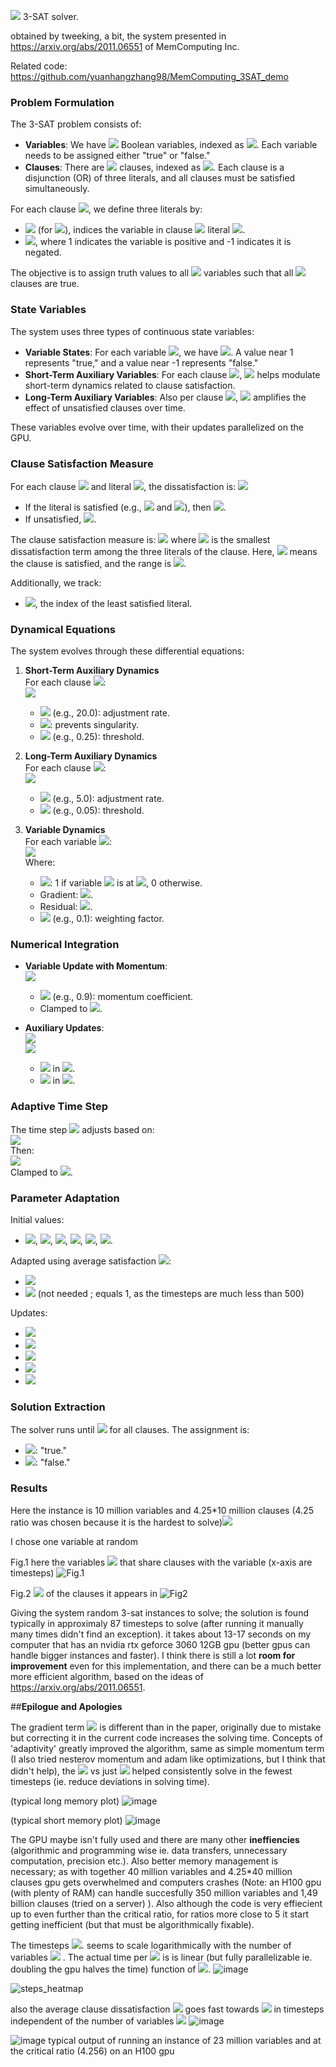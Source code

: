 <img src="https://latex.codecogs.com/gif.latex?O({n\over{\text{gpu\thinspace{size}}}}\log{n})"/> 3-SAT solver.

obtained by tweeking, a bit, the system presented in https://arxiv.org/abs/2011.06551 of MemComputing Inc.

Related code: https://github.com/yuanhangzhang98/MemComputing_3SAT_demo 




### Problem Formulation

The 3-SAT problem consists of:

- **Variables**: We have <img src="https://latex.codecogs.com/gif.latex?N"/> Boolean variables, indexed as <img src="https://latex.codecogs.com/gif.latex?k=0,1,\dots,N-1"/>. Each variable needs to be assigned either "true" or "false."
- **Clauses**: There are <img src="https://latex.codecogs.com/gif.latex?M"/> clauses, indexed as <img src="https://latex.codecogs.com/gif.latex?m=0,1,\dots,M-1"/>. Each clause is a disjunction (OR) of three literals, and all clauses must be satisfied simultaneously.

For each clause <img src="https://latex.codecogs.com/gif.latex?m"/>, we define three literals by:
- <img src="https://latex.codecogs.com/gif.latex?\text{var}_{m,i}\in\{0,1,\dots,N-1\}"/> (for <img src="https://latex.codecogs.com/gif.latex?i=0,1,2"/>), indices the variable in clause <img src="https://latex.codecogs.com/gif.latex?m"/> literal <img src="https://latex.codecogs.com/gif.latex?i"/>.
- <img src="https://latex.codecogs.com/gif.latex?q_{m,i}\in\{-1,1\}"/>, where 1 indicates the variable is positive and -1 indicates it is negated.

The objective is to assign truth values to all <img src="https://latex.codecogs.com/gif.latex?N"/> variables such that all <img src="https://latex.codecogs.com/gif.latex?M"/> clauses are true.

### State Variables

The system uses three types of continuous state variables:
- **Variable States**: For each variable <img src="https://latex.codecogs.com/gif.latex?k"/>, we have <img src="https://latex.codecogs.com/gif.latex?v_k\in[-1,1]"/>. A value near 1 represents "true," and a value near -1 represents "false."
- **Short-Term Auxiliary Variables**: For each clause <img src="https://latex.codecogs.com/gif.latex?m"/>, <img src="https://latex.codecogs.com/gif.latex?x_{sm}^{(m)}\in[0,1]"/> helps modulate short-term dynamics related to clause satisfaction.
- **Long-Term Auxiliary Variables**: Also per clause <img src="https://latex.codecogs.com/gif.latex?m"/>, <img src="https://latex.codecogs.com/gif.latex?x_{lm}^{(m)}\in[1,10^4M]"/> amplifies the effect of unsatisfied clauses over time.

These variables evolve over time, with their updates parallelized on the GPU.

### Clause Satisfaction Measure

For each clause <img src="https://latex.codecogs.com/gif.latex?m"/> and literal <img src="https://latex.codecogs.com/gif.latex?i"/>, the dissatisfaction is:
<img src="https://latex.codecogs.com/gif.latex?t_{m,i}=1-q_{m,i}v_{\text{var}_{m,i}}"/>

- If the literal is satisfied (e.g., <img src="https://latex.codecogs.com/gif.latex?q_{m,i}=1"/> and <img src="https://latex.codecogs.com/gif.latex?v_{\text{var}_{m,i}}>0"/>), then <img src="https://latex.codecogs.com/gif.latex?t_{m,i}\leq0"/>.
- If unsatisfied, <img src="https://latex.codecogs.com/gif.latex?t_{m,i}>0"/>.

The clause satisfaction measure is:
<img src="https://latex.codecogs.com/gif.latex?C_m=\frac{1}{2}\min_{i=0,1,2}t_{m,i}"/>
where <img src="https://latex.codecogs.com/gif.latex?min_{i=0,1,2}t_{m,i}"/> is the smallest dissatisfaction term among the three literals of the clause. Here, <img src="https://latex.codecogs.com/gif.latex?C_m=0"/> means the clause is satisfied, and the range is <img src="https://latex.codecogs.com/gif.latex?C_m\in[0,1]"/>.

Additionally, we track:
- <img src="https://latex.codecogs.com/gif.latex?i_m^*=\arg\min_{i=0,1,2}t_{m,i}"/>, the index of the least satisfied literal.

### Dynamical Equations

The system evolves through these differential equations:

1. **Short-Term Auxiliary Dynamics**  
   For each clause <img src="https://latex.codecogs.com/gif.latex?m"/>:  
   <img src="https://latex.codecogs.com/gif.latex?\frac{dx_{sm}^{(m)}}{dt}=\beta\left(x_{sm}^{(m)}+\epsilon\right)\sin^3\left(C_m-\gamma\right)"/>  
   - <img src="https://latex.codecogs.com/gif.latex?\beta"/> (e.g., 20.0): adjustment rate.  
   - <img src="https://latex.codecogs.com/gif.latex?\epsilon=0.001"/>: prevents singularity.  
   - <img src="https://latex.codecogs.com/gif.latex?\gamma"/> (e.g., 0.25): threshold.

2. **Long-Term Auxiliary Dynamics**  
   For each clause <img src="https://latex.codecogs.com/gif.latex?m"/>:  
   <img src="https://latex.codecogs.com/gif.latex?\frac{dx_{lm}^{(m)}}{dt}=\alpha\left(C_m-\delta\right)"/>  
   - <img src="https://latex.codecogs.com/gif.latex?\alpha"/> (e.g., 5.0): adjustment rate.  
   - <img src="https://latex.codecogs.com/gif.latex?\delta"/> (e.g., 0.05): threshold.

3. **Variable Dynamics**  
   For each variable <img src="https://latex.codecogs.com/gif.latex?k"/>:  
   <img src="https://latex.codecogs.com/gif.latex?\frac{dv_k}{dt}=\sum_{\overset{m=0}{\textbf{clauses}}}^{M-1}\sum_{\overset{i=0}{\quad\textbf{literals}}}^{2}\mathbb{I}[\text{var}_{m,i}=k]\left[x_{lm}^{(m)}x_{sm}^{(m)}G_{m,i}+(1+\zeta{x}_{lm}^{(m)})(1-x_{sm}^{(m)})R_{m,i}\right]"/>  
   Where:  
   - <img src="https://latex.codecogs.com/gif.latex?\mathbb{I}[\text{var}_{m,i}=k]"/>: 1 if variable <img src="https://latex.codecogs.com/gif.latex?k"/> is at <img src="https://latex.codecogs.com/gif.latex?\text{var}_{m,i}"/>, 0 otherwise.  
   - Gradient: <img src="https://latex.codecogs.com/gif.latex?G_{m,i}=q_{m,i}C_m"/>.  
   - Residual: <img src="https://latex.codecogs.com/gif.latex?R_{m,i}=\begin{cases}\frac{1}{2}(q_{m,i}-v_k)&\text{if}\quad{i}=i_m^*\\0&\text{otherwise}\end{cases}\quad=\begin{cases}q_{m,i}C_m&\text{if}\quad{i}=i_m^*\\0&\text{otherwise}\end{cases}=\begin{cases}G_{m,i}&\text{if}\quad{i}=i_m^*\\0&\text{otherwise}\end{cases}"/>.  
   - <img src="https://latex.codecogs.com/gif.latex?\zeta"/> (e.g., 0.1): weighting factor.

### Numerical Integration

- **Variable Update with Momentum**:  
  <img src="https://latex.codecogs.com/gif.latex?v_k(t+\Delta{t})=v_k(t)+\frac{dv_k}{dt}\Delta{t}+\mu\left(v_k(t)-v_k(t-\Delta{t})\right)"/>  
  - <img src="https://latex.codecogs.com/gif.latex?\mu"/> (e.g., 0.9): momentum coefficient.  
  - Clamped to <img src="https://latex.codecogs.com/gif.latex?[-1,1]"/>.

- **Auxiliary Updates**:  
  <img src="https://latex.codecogs.com/gif.latex?x_{sm}^{(m)}(t+\Delta{t})=x_{sm}^{(m)}(t)+\frac{dx_{sm}^{(m)}}{dt}\Delta{t}"/>  
  <img src="https://latex.codecogs.com/gif.latex?x_{lm}^{(m)}(t+\Delta{t})=x_{lm}^{(m)}(t)+\frac{dx_{lm}^{(m)}}{dt}\Delta{t}"/>  
  - <img src="https://latex.codecogs.com/gif.latex?x_{sm}^{(m)}"/> in <img src="https://latex.codecogs.com/gif.latex?[0,1]"/>.  
  - <img src="https://latex.codecogs.com/gif.latex?x_{lm}^{(m)}"/> in <img src="https://latex.codecogs.com/gif.latex?[1,10^4M]"/>.

### Adaptive Time Step

The time step <img src="https://latex.codecogs.com/gif.latex?\Delta{t}"/> adjusts based on:  
<img src="https://latex.codecogs.com/gif.latex?\text{max\_deriv}=\max\left(\max_k\left|\frac{dv_k}{dt}\right|,\max_m\left|\frac{dx_{sm}^{(m)}}{dt}\right|,\max_m\left|\frac{dx_{lm}^{(m)}}{dt}\right|\right)"/>  
Then:  
<img src="https://latex.codecogs.com/gif.latex?\Delta{t}=\begin{cases}\frac{0.5}{\text{max\_deriv}}&\text{if}\quad\text{max\_deriv}>0\\10^5&\text{if}\quad\text{max\_deriv}=0\end{cases}"/>  
Clamped to <img src="https://latex.codecogs.com/gif.latex?[2^{-7},10^5]"/>.

### Parameter Adaptation

Initial values:
- <img src="https://latex.codecogs.com/gif.latex?\alpha_0=5.0"/>, <img src="https://latex.codecogs.com/gif.latex?\beta_0=20.0"/>, <img src="https://latex.codecogs.com/gif.latex?\gamma_0=0.25"/>, <img src="https://latex.codecogs.com/gif.latex?\delta_0=0.05"/>, <img src="https://latex.codecogs.com/gif.latex?\zeta_0=0.1"/>, <img src="https://latex.codecogs.com/gif.latex?\mu_0=0.9"/>.

Adapted using average satisfaction <img src="https://latex.codecogs.com/gif.latex?\bar{C}=\frac{1}{M}\sum_m{C_m}"/>:
- <img src="https://latex.codecogs.com/gif.latex?\text{avg\_scale}=1+\max(0,\min(2.0,5.0\cdot(\bar{C}-0.1)))"/>
- <img src="https://latex.codecogs.com/gif.latex?\text{step\_factor}=\min(1.0,\frac{\text{step\_count}}{500})"/> (not needed ; equals 1, as the timesteps are much less than 500)

Updates:
- <img src="https://latex.codecogs.com/gif.latex?\alpha(t)=\alpha_0\cdot\text{avg\_scale}"/>
- <img src="https://latex.codecogs.com/gif.latex?\beta(t)=\beta_0\cdot\text{avg\_scale}"/>
- <img src="https://latex.codecogs.com/gif.latex?\gamma(t)=\gamma_0\cdot(1-0.3\cdot\text{step\_factor})"/>
- <img src="https://latex.codecogs.com/gif.latex?\zeta(t)=\zeta_0\cdot(1+\text{step\_factor})"/>
- <img src="https://latex.codecogs.com/gif.latex?\mu(t)=\min(0.95,0.8+0.1\cdot\text{step\_factor})"/>

### Solution Extraction

The solver runs until <img src="https://latex.codecogs.com/gif.latex?C_m<0.49"/> for all clauses. The assignment is:
- <img src="https://latex.codecogs.com/gif.latex?v_k>0"/>: "true."
- <img src="https://latex.codecogs.com/gif.latex?v_k\leq0"/>: "false."

### **Results**
Here the instance is 10 million variables and 4.25*10 million clauses (4.25 ratio was chosen because it is the hardest to solve)<img src="https://latex.codecogs.com/gif.latex?v_k"/>

I chose one variable at random

Fig.1 here the variables <img src="https://latex.codecogs.com/gif.latex?v"/> that share clauses with the variable (x-axis are timesteps)
![Fig.1](https://github.com/user-attachments/assets/6e90015d-2803-4b6d-b52b-181b64f30f80)

Fig.2 <img src="https://latex.codecogs.com/gif.latex?C_m"/> of the clauses it appears in
![Fig2](https://github.com/user-attachments/assets/ef6ecfc6-ebc7-4bf8-97a3-4a23a6730b6f)

Giving the system random 3-sat instances to solve; the solution is found typically in approximaly 87 timesteps to  solve (after running it manually many times didn't find an exception).
it takes about 13-17 seconds on my computer that has an nvidia rtx geforce 3060 12GB gpu (better gpus can handle bigger instances and faster). I think there is still a lot **room for improvement** even for this implementation, and there can be a much better more efficient algorithm, based on the ideas of https://arxiv.org/abs/2011.06551.

##**Epilogue and Apologies**

The gradient term <img src="https://latex.codecogs.com/gif.latex?G"/> is different than in the paper, originally due to mistake but correcting it in the current code increases the solving time. Concepts of 'adaptivity' greatly improved the algorithm, same as simple momentum term (I also tried nesterov momentum and adam like optimizations, but I think that didn't help), the <img src="https://latex.codecogs.com/gif.latex?\sin^3\left(C_m-\gamma\right)"/>  vs just <img src="https://latex.codecogs.com/gif.latex?C_m-\gamma"/> helped consistently solve in the fewest timesteps (ie. reduce deviations in solving time).

(typical long memory plot)
![image](https://github.com/user-attachments/assets/b63e8f92-b3b4-4286-b8da-effa72362282)


(typical short memory plot)
![image](https://github.com/user-attachments/assets/6ce7ab5d-355f-48c9-943d-91a9abc041e1)



The GPU maybe isn't fully used and there are many other **ineffiencies** (algorithmic and programming wise ie. data transfers, unnecessary computation, precision etc.). Also better memory management is necessary;  as with together 40 million variables and 4.25*40 million clauses gpu gets overwhelmed and computers crashes (Note: an  H100 gpu (with plenty of RAM) can handle succesfully 350 million variables and 1,49 billion clauses (tried on a server) ). Also although the code is very effiecient up to even further than the critical ratio, for ratios more close to 5 it start getting inefficient (but that must be  algorithmically fixable).

The timesteps <img src="https://latex.codecogs.com/gif.latex?\Delta{t}"/>.
 seems to scale logarithmically with the number of variables <img src="https://latex.codecogs.com/gif.latex?N"/> . The actual time per <img src="https://latex.codecogs.com/gif.latex?\Delta{t}"/> is is linear (but fully parallelizable ie. doubling the gpu halves the time) function of <img src="https://latex.codecogs.com/gif.latex?N"/>. 
![image](https://github.com/user-attachments/assets/f4fc0fac-0256-46ba-93c1-5ba2da5c027a)

![steps_heatmap](https://github.com/user-attachments/assets/b59649ae-f766-4a1a-9e55-9e5d112591df)

also the average clause dissatisfaction <img src="https://latex.codecogs.com/gif.latex?\bar{C_m}"/> goes fast towards <img src="https://latex.codecogs.com/gif.latex?0"/> in timesteps independent of the number of variables <img src="https://latex.codecogs.com/gif.latex?N"/>
![image](https://github.com/user-attachments/assets/abdcfe93-6cf9-4127-8598-08941cbfec08) 


![image](https://github.com/user-attachments/assets/cea76b03-96dd-431f-9299-20dd64ac524e)
typical output of running an instance of 23 million variables and at the critical ratio (4.256) on an H100 gpu 


